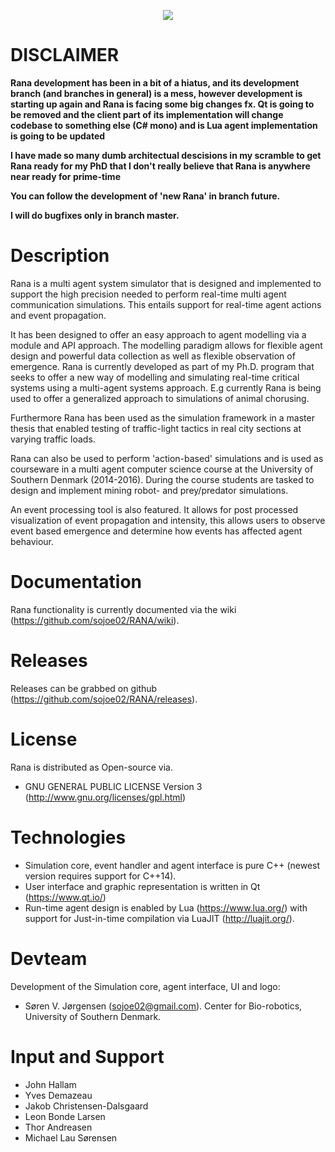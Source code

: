 
<p align="center">
  <img src=https://raw.githubusercontent.com/sojoe02/RANA/master/images/ranalogo.png />
</p>

# DISCLAIMER

**Rana development has been in a bit of a hiatus, and its development branch (and branches in general) is a mess, however development is starting up again and Rana is facing some big changes fx. Qt is going to be removed and the client part of its implementation will change codebase to something else (C# mono) and is Lua agent implementation is going to be updated**

**I have made so many dumb architectual descisions in my scramble to get Rana ready for my PhD that I don't really believe that Rana is anywhere near ready for prime-time**

**You can follow the development of 'new Rana' in branch future.**

**I will do bugfixes only in branch master.**


# Description

Rana is a multi agent system simulator that is designed and implemented to support the high precision needed to perform real-time multi agent communication simulations. This entails support for real-time agent actions and event propagation.

It has been designed to offer an easy approach to agent modelling via a module and API approach. The modelling paradigm allows for flexible agent design and powerful data collection as well as flexible observation of emergence. Rana is currently developed as part of my Ph.D. program that seeks to offer a new way of modelling and simulating real-time critical systems using a multi-agent systems approach. E.g currently Rana is being used to offer a generalized approach to simulations of animal chorusing.

Furthermore Rana has been used as the simulation framework in a master thesis that enabled testing of traffic-light tactics in real city sections at varying traffic loads. 

Rana can also be used to perform 'action-based' simulations and is used as courseware in a multi agent computer science course at the University of Southern Denmark (2014-2016). During the course students are tasked to design and implement mining robot- and prey/predator simulations.

An event processing tool is also featured. It allows for post processed visualization of event propagation and intensity, this allows users to observe event based emergence and determine how events has affected agent behaviour.


# Documentation

Rana functionality is currently documented via the wiki (https://github.com/sojoe02/RANA/wiki).

# Releases

Releases can be grabbed on github (https://github.com/sojoe02/RANA/releases).

# License

Rana is distributed as Open-source via.
* GNU GENERAL PUBLIC LICENSE Version 3 (http://www.gnu.org/licenses/gpl.html)

# Technologies

* Simulation core, event handler and agent interface is pure C++ (newest version requires support for C++14).
* User interface and graphic representation is written in Qt (https://www.qt.io/)
* Run-time agent design is enabled by Lua (https://www.lua.org/) with support for Just-in-time compilation via LuaJIT (http://luajit.org/).


# Devteam

 Development of the Simulation core, agent interface, UI and logo: 
 
 * Søren V. Jørgensen (sojoe02@gmail.com). Center for Bio-robotics, University of Southern Denmark.

# Input and Support

 * John Hallam
 * Yves Demazeau
 * Jakob Christensen-Dalsgaard
 * Leon Bonde Larsen
 * Thor Andreasen
 * Michael Lau Sørensen

